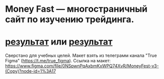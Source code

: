 # Money Fast — многостраничный сайт по изучению трейдинга.

# [результат](https://atabegovv.github.io/trading/) или [результат](http://trading.atabegov.tech/)



Сверстано для учебных целей.
Макет взять из телеграмм канала "True Figma" (https://t.me/true_figma).
Ссылка на макет:  https://www.figma.com/file/0NSpwnPqAxbmKxWPQ74XvR/MoneyFest-v3-(Copy)?node-id=1%3A17
